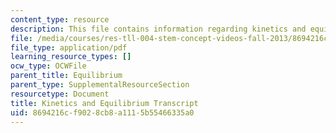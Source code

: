```yaml
---
content_type: resource
description: This file contains information regarding kinetics and equilibrium.
file: /media/courses/res-tll-004-stem-concept-videos-fall-2013/8694216cf9028cb8a1115b55466335a0_MITRES_TLL-004F13_KinetEqu.pdf
file_type: application/pdf
learning_resource_types: []
ocw_type: OCWFile
parent_title: Equilibrium
parent_type: SupplementalResourceSection
resourcetype: Document
title: Kinetics and Equilibrium Transcript
uid: 8694216c-f902-8cb8-a111-5b55466335a0
---
```

